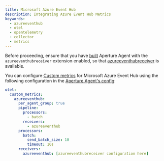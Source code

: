 ```yaml
---
title: Microsoft Azure Event Hub
description: Integrating Azure Event Hub Metrics
keywords:
  - azureeventhub
  - otel
  - opentelemetry
  - collector
  - metrics
---
```


Before proceeding, ensure that you have [built][build] Aperture Agent with the
`azureeventhubreceiver` extension enabled, so that
[azureeventhubreceiver][receiver] is available.

You can configure [Custom metrics][custom-metrics] for Microsoft Azure Event Hub
using the following configuration in the [Aperture Agent's
config][agent-config]:

```yaml
otel:
  custom_metrics:
    azureeventhub:
      per_agent_group: true
      pipeline:
        processors:
          - batch
        receivers:
          - azureeventhub
      processors:
        batch:
          send_batch_size: 10
          timeout: 10s
      receivers:
        azureeventhub: [azureeventhubreceiver configuration here]
```

[build]: /reference/aperturectl/build/agent/agent.md
[receiver]:
  https://github.com/open-telemetry/opentelemetry-collector-contrib/tree/main/receiver/azureeventhubreceiver
[custom-metrics]: /reference/configuration/agent.md#custom-metrics-config
[agent-config]: /reference/configuration/agent.md#agent-o-t-e-l-config
